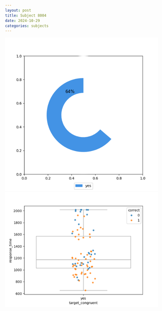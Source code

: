```yaml
---
layout: post
title: Subject 8004
date: 2024-10-29
categories: subjects
---
```


![](data/8004/run-4/8004_accuracy_target_congruence.png)
![](data/8004/run-4/8004_rt_congruence.png)

